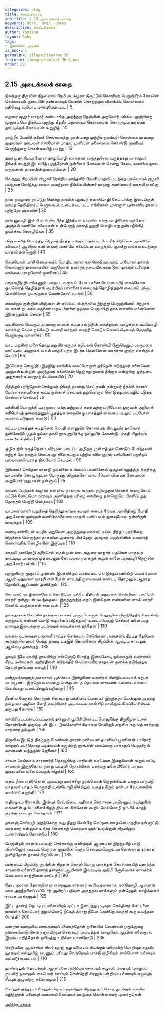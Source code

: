 ```yaml
---
categories: blog
title: சிலப்பதிகாரம்
sub_title: 2.15 அடைக்கலக் காதை
keywords: More, Tamil, Books
description: சிலப்பதிகாரம்
author: Tamilan
layout: Ruby
tags:
- இளங்கோ அடிகள்
is_book: 1
permalink: silapathikaaram_20
featured: /images/noolkal_96_6.png
order: 20
---
```



## 2.15 அடைக்கலக் காதை

நிலந்தரு திருவின் நிழல்வாய் நேமி கடம்பூண் டுருட்டும் கௌரியர் பெருஞ்சீர்க் கோலின் செம்மையும் குடையின் தண்மையும் வேலின் கொற்றமும் விளங்கிய கொள்கைப் பதியெழு வறியாப் பண்புமேம் பட்ட | 5

மதுரை மூதூர் மாநகர் கண்டாங்கு அறந்தரு நெஞ்சின் அறவோர் பல்கிய புறஞ்சிறை மூதூர்ப் பொழிலிடம் புகுந்து தீதுதீர் மதுரையும் தென்னவன் கொற்றமும் மாதவத் தாட்டிக்குக் கோவலன் கூறுழித் | 10

தாழ்நீர் வேலித் தலைச் செங்கானத்து நான்மறை முற்றிய நலம்புரி கொள்கை மாமறை முதல்வன் மாடலன் என்போன் மாதவ முனிவன் மலைவலங் கொண்டு குமரியம் பெருந்துறை கொள்கையிற் படிந்து | 15

தமர்முதற் பெயர்வோன் தாழ்பொழி லாங்கண் வகுந்துசெல் வருத்தத்து வான்றுயர் நீங்கக் கவுந்தி இடவயிற் புகுந்தோன் தன்னைக் கோவலன் சென்று சேவடி வணங்க நாவ லந்தணன் தானவின் றுரைப்போன் | 20

வேந்துறு சிறப்பின் விழுச்சீ ரெய்திய மாந்தளிர் மேனி மாதவி மடந்தை பால்வாய்க் குழவி பயந்தன ளெடுத்து வாலா மைந்நாள் நீங்கிய பின்னர் மாமுது கணிகையர் மாதவி மகட்கு | 25

நாம நல்லுரை நாட்டுது மென்று தாமின் புறூஉந் தகைமொழி கேட் டாங்கு இடையிருள் யாமத் தெறிதிரைப் பெருங்கடல் உடைகலப் பட்ட எங்கோன் முன்னாள் புண்ணிய தானம் புரிந்தோ னாகலின் | 30

நண்ணுவழி இன்றி நாள்சில நீந்த இந்திரன் ஏவலின் ஈங்கு வாழ்வேன் வந்தேன் அஞ்சல் மணிமே கலையான் உன்பெருந் தானத் துறுதி யொழியாது துன்ப நீங்கித் துயர்க்கட லொழிகென | 35

விஞ்சையிற் பெயர்த்து விழுமந் தீர்த்த எங்குல தெய்வப் பெயரீங் கிடுகென அணிமே கலையார் ஆயிரங் கணிகையர் மணிமே கலையென வாழ்த்திய ஞான்று மங்கல மடந்தை மாதவி தன்னொடு | 40

செம்பொன் மாரி செங்கையிற் பொழிய ஞான நன்னெறி நல்வரம் பாயோன் தானங் கொள்ளுந் தகைமையின் வருவோன் தளர்ந்த நடையில் தண்டுகா லூன்றி வளைந்த யாக்கை மறையோன் றன்னைப் | 45

பாகுகழிந் தியாங்கணும் பறைபட வரூஉம் வேக யானை வெம்மையிற் கைக்கொள ஓய்யெனத் தெழித்தாங் குயர்பிறப் பாளனைக் கையகத் தொழித்ததன் கையகம் புக்குப் பொய்பொரு முடங்குகை வெண்கோட் டடங்கி | 50

மையிருங் குன்றின் விஞ்சையன் ஏய்ப்பப் பிடர்த்தலை இருந்து பெருஞ்சினம் பிறழாக் கடக்களி றடக்கிய கருணை மறவ பிள்ளை நகுலம் பெரும்பிறி தாக எள்ளிய மனையோள் இனைந்துபின் செல்ல | 55

வடதிசைப் பெயரும் மாமறை யாளன் கடவ தன்றுநின் கைத்தூண் வாழ்க்கை வடமொழி வாசகஞ் செய்த நல்லேடு கடனறி மாந்தர் கைந்நீ கொடுக் கெனப் பீடிகைத் தெருவிற் பெருங்குடி வாணிகர் | 60

மாட மறுகின் மனைதொறு மறுகிக் கருமக் கழிபலங் கொண்மி னோவெனும் அருமறை யாட்டியை அணுகக் கூஉய் யாதுநீ யுற்ற இடர்ஈ தென்னென மாதர்தா னுற்ற வான்துயர் செப்பி | 65

இப்பொரு ளெழுதிய இதழிது வாங்கிக் கைப்பொருள் தந்தென் கடுந்துயர் களைகென அஞ்சல் உன்றன் அருந்துயர் களைகேன் நெஞ்சுறு துயரம் நீங்குக என்றாங்கு ஓத்துடை அந்தணர் உரைநூற் கிடக்கையில் | 70

தீத்திறம் புரிந்தோள் செய்துயர் நீங்கத் தானஞ் செய் தவள் தன்றுயர் நீக்கிக் கானம் போன கணவனைக் கூட்டி ஒல்காச் செல்வத் துறுபொருள் கொடுத்து நல்வழிப் படுத்த செல்லாச் செல்வ | 75

பத்தினி யொருத்தி படிற்றுரை எய்த மற்றவள் கணவற்கு வறியோன் ஒருவன் அறியாக் கரிபொய்த் தறைந்துணும் பூதத்துக் கறைகெழு பாசத்துக் கையகப் படலும் பட்டோன் றவ்வை படுதுயர் கண்டு | 80

கட்டிய பாசத்துக் கடிதுசென் றெய்தி என்னுயிர் கொண்டீங் கிவனுயிர் தாவென நன்னெடும் பூதம் நல்கா தாகி நரக னுயிர்க்கு நல்லுயிர் கொண்டு பரகதி யிழக்கும் பண்பீங் கில்லை | 85

ஒழிக நின் கருத்தென உயிர்முன் புடைப்ப அழிதரு முள்ளத் தவளொடும் போந்தவன் சுற்றத் தோர்க்கும் தொடர்புறு கிளைகட்கும் பற்றிய கிளைஞரின் பசிப்பிணி யறுத்துப் பல்லாண்டு புரந்த இல்லோர் செம்மல் | 90

இம்மைச் செய்தன யானறி நல்வினை உம்மைப் பயன்கொல் ஒருதனி யுழந்தித் திருத்தகு மாமணிக் கொழுந்துடன் போந்தது விருத்தகோ பால நீயென வினவக் கோவலன் கூறுமோர் குறுமகன் தன்னால் | 95

காவல் வேந்தன் கடிநகர் தன்னில் நாறைங் கூந்தல் நடுங்குதுய ரெய்தக் கூறைகோட் பட்டுக் கோட்டுமா ஊரவும் அணித்தகு புரிகுழ லாயிழை தன்னொடும் பிணிப்பறுத் தோர்தம் பெற்றி யெய்தவும் | 100

மாமலர் வாளி வறுநிலத் தெறிந்து காமக் கடவுள் கையற் றேங்க அணிதிகழ் போதி அறவோன் றன்முன் மணிமேகலையை மாதவி யளிப்பவும் நனவுபோல நள்ளிருள் யாமத்துக் | 105

கனவு கண்டேன் கடிதீங் குறுமென அறத்துறை மாக்கட் கல்ல திந்தப் புறச்சிறை யிருக்கை பொருந்தா தாகலின் அரைசர் பின்னோர் அகநகர் மருங்கினின் உரையிற் கொள்வரிங் கொழிகநின் இருப்புக் | 110

காதலி தன்னொடு கதிர்செல் வதன்முன் மாட மதுரை மாநகர் புகுகென மாதவத் தாட்டியும் மாமறை முதல்வனும் கோவலன் றனக்குக் கூறுங் காலை அறம்புரி நெஞ்சின் அறவோர் பல்கிய | 115

புறஞ்சிறை மூதூர்ப் பூங்கண் இயக்கிக்குப் பான்மடை கொடுத்துப் பண்பிற் பெயர்வோள் ஆயர் முதுமகள் மாதரி என்போள் காவுந்தி ஐயையைக் கண்டடி தொழலும் ஆகாத் தோம்பி ஆப்பயன் அளிக்கும் | 120

கோவலர் வாழ்க்கையோர் கொடும்பா டில்லை தீதிலள் முதுமகள் செவ்வியள் அளியள் மாதரி தன்னுடன் மடந்தையை இருத்துதற்கு ஏதம் இன்றென எண்ணின ளாகி மாதரி கேளிம் மடந்தைதன் கணவன் | 125

தாதையைக் கேட்கில் தன்குல வாணர் அரும்பொருள் பெறுநரின் விருந்தெதிர் கொண்டு கருந்தடங் கண்ணியொடு கடிமனைப் படுத்துவர் உடைப்பெருஞ் செல்வர் மனைப்புகு மளவும் இடைக்குல மடந்தைக் கடைக்கலந் தந்தேன் | 130

மங்கல மடந்தையை நன்னீ ராட்டிச் செங்கயல் நெடுங்கண் அஞ்சனந் தீட்டித் தேமென் கூந்தற் சின்மலர் பெய்து தூமடி உடீஇத் தொல்லோர் சிறப்பின் ஆயமும் காவலும் ஆயிழை தனக்குத் | 135

தாயும் நீயே யாகித் தாங்கிங்கு என்னொடு போந்த இளங்கொடி நங்கைதன் வண்ணச் சீறடி மண்மகள் அறிந்திலள் கடுங்கதிர் வெம்மையிற் காதலன் றனக்கு நடுங்குதுய ரெய்தி நாப்புலர வாடித் | 140

தன்துயர்காணாத் தகைசால் பூங்கொடி இன்துணை மகளிர்க் கின்றியமையாக் கற்புக் கடம்பூண்ட இத்தெய்வ மல்லது பொற்புடைத் தெய்வம் யாங்கண் டிலமால் வானம் பொய்யாது வளம்பிழைப் பறியாது | 145

நீணில வேந்தர் கொற்றம் சிதையாது பத்தினிப் பெண்டிர் இருந்தநா டென்னும் அத்தகு நல்லுரை அறியா யோநீ தவத்தோர் அடக்கலம் தான்சிறி தாயினும் மிகப்பே ரின்பம் தருமது கேளாய் | 150

காவிரிப் படப்பைப் பட்டினந் தன்னுள் பூவிரி பிண்டிப் பொதுநீங்கு திருநிழல் உலக நோன்பிகள் ஒருங்குடன் இட்ட இலகொளிச் சிலாதல மேலிருந் தருளித் தருமஞ் சாற்றுஞ் சாரணர் தம்முன் | 155

திருவில் இட்டுத் திகழ்தரு மேனியன் தாரன் மாலையன் தமனியப் பூணினன் பாரோர் காணாப் பலர்தொழு படிமையன் கருவிரற் குரங்கின் கையொரு பாகத்துப் பெருவிறல் வானவன் வந்துநின் றோனைச் | 160

சாவக ரெல்லாம் சாரணர்த் தொழுதீங்கு யாதிவன் வரவென இறையோன் கூறும் எட்டி சாயலன் இருந்தோன் றனது பட்டினி நோன்பிகள் பலர்புகு மனையிலோர் மாதவ முதல்வனை மனைப்பெருங் கிழத்தி | 165

ஏதம் நீங்க எதிர்கொள் அமயத்து ஊர்ச்சிறு குரங்கொன் றொதுங்கிஉள் புக்குப் பாற்படு மாதவன் பாதம் பொருந்தி உண்டொழி மிச்சிலும் உகுத்த நீரும் தண்டா வேட்கையில் தான்சிறி தருந்தி | 170

எதிர்முகம் நோக்கிய இன்பச் செவ்வியை அதிராக் கொள்கை அறிவனும் நயந்துநின் மக்களின் ஓம்பு மனைக்கிழத் தீயென மிக்கோன் கூறிய மெய்மொழி ஓம்பிக் காதற் குரங்கு கடைநா ளெய்தவும் | 175

தானஞ் செய்வுழி அதற்கொரு கூறு தீதறு கென்றே செய்தன ளாதலின் மத்திம நன்னாட்டு வாரணந் தன்னுள் உத்தர கௌத்தற் கொருமக னாகி உருவினும் திருவினும் உணர்வினுந் தோன்றிப் | 180

பெருவிறல் தானம் பலவுஞ் செய்தாங்கு எண்ணால் ஆண்டின் இறந்தபிற் பாடு விண்ணோர் வடிவம் பெற்றன னாதலின் பெற்ற செல்வப் பெரும்பய னெல்லாம் தற்காத் தளித்தோள் தானச் சிறப்பெனப் | 185

பண்டைப் பிறப்பிற் குரங்கின் சிறுகை கொண்டொரு பாகத்துக் கொள்கையிற் புணர்ந்த சாயலன் மனைவி தானந் தன்னால் ஆயினன் இவ்வடிவு அறிமி னோவெனச் சாவகர்க் கெல்லாம் சாற்றினன் காட்டத் | 190

தேவ குமரன் தோன்றினன் என்றலும் சாரணர் கூறிய தகைசால் நன்மொழி ஆரணங் காக அறந்தலைப் பட்டோர் அன்றப் பதியுள் அருந்தவ மாக்களும் தன்தெறல் வாழ்க்கைச் சாவக மாக்களும் | 195

இட்ட தானத் தெட்டியும் மனைவியும் முட்டா இன்பத்து முடிவுல கெய்தினர் கேட்டனை யாயினித் தோட்டார் குழலியொடு நீட்டித் திராது நீபோ கென்றே கவுந்தி கூற உவந்தன ளேத்தி | 200

வளரிள வனமுலை வாங்கமைப் பணைத்தோள் முளையிள வெண்பல் முதுக்குறை நங்கையொடு சென்ற ஞாயிற்றுச் செல்சுடர் அமயத்துக் கன்றுதேர் ஆவின் கனைகுரல் இயம்ப மறித்தோள் நவியத்து உறிக்கா வாளரொடு | 205

செறிவளை ஆய்ச்சியர் சிலர் புறஞ் சூழ மிளையும் கிடங்கும் வளைவிற் பொறியும் கருவிர லூகமும் கல்லுமிழ் கவணும் பரிவுறு வெந்நெயும் பாகடு குழிசியும் காய்பொன் உலையும் கல்லிடு கூடையும் | 210

தூண்டிலும் தொடக்கும் ஆண்டலை அடுப்பும் கவையும் கழுவும் புதையும் புழையும் ஐயவித் துலாமும் கைபெயர் ஊசியும் சென்றெறி சிரலும் பன்றியும் பணையும் எழுவுஞ் சீப்பும் முழுவிறற் கணையமும் | 215

கோலும் குந்தமும் வேலும் பிறவும் ஞாயிலும் சிறந்து நாட்கொடி நுடங்கும் வாயில் கழிந்துதன் மனைபுக் கனளால் கோவலர் மடந்தை கொள்கையிற் புணர்ந்தென்.

[அடுத்த பக்கம்](silapathikaaram_21)